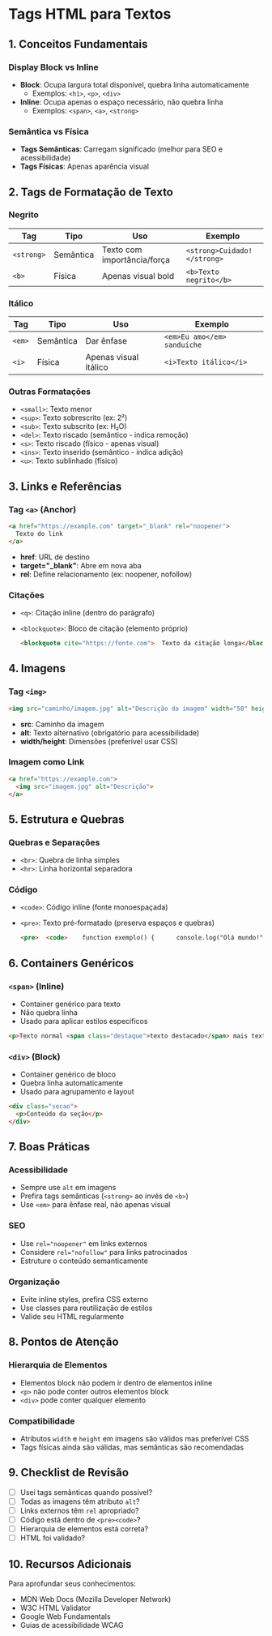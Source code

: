 # Tags HTML para Textos

## 1. Conceitos Fundamentais

### Display Block vs Inline

- **Block**: Ocupa largura total disponível, quebra linha automaticamente
  - Exemplos: `<h1>`, `<p>`, `<div>`
- **Inline**: Ocupa apenas o espaço necessário, não quebra linha
  - Exemplos: `<span>`, `<a>`, `<strong>`

### Semântica vs Física

- **Tags Semânticas**: Carregam significado (melhor para SEO e acessibilidade)
- **Tags Físicas**: Apenas aparência visual

## 2. Tags de Formatação de Texto

### Negrito

| Tag        | Tipo      | Uso                         | Exemplo                     |
| ---------- | --------- | --------------------------- | --------------------------- |
| `<strong>` | Semântica | Texto com importância/força | `<strong>Cuidado!</strong>` |
| `<b>`      | Física    | Apenas visual bold          | `<b>Texto negrito</b>`      |

### Itálico

| Tag    | Tipo      | Uso                   | Exemplo                     |
| ------ | --------- | --------------------- | --------------------------- |
| `<em>` | Semântica | Dar ênfase            | `<em>Eu amo</em> sanduíche` |
| `<i>`  | Física    | Apenas visual itálico | `<i>Texto itálico</i>`      |

### Outras Formatações

- `<small>`: Texto menor
- `<sup>`: Texto sobrescrito (ex: 2²)
- `<sub>`: Texto subscrito (ex: H₂O)
- `<del>`: Texto riscado (semântico - indica remoção)
- `<s>`: Texto riscado (físico - apenas visual)
- `<ins>`: Texto inserido (semântico - indica adição)
- `<u>`: Texto sublinhado (físico)

## 3. Links e Referências

### Tag `<a>` (Anchor)

```html
<a href="https://example.com" target="_blank" rel="noopener">
  Texto do link
</a>
```

- **href**: URL de destino
- **target="_blank"**: Abre em nova aba
- **rel**: Define relacionamento (ex: noopener, nofollow)

### Citações

- `<q>`: Citação inline (dentro do parágrafo)

- `<blockquote>`: Bloco de citação (elemento próprio)
  
  ```html
  <blockquote cite="https://fonte.com">  Texto da citação longa</blockquote>
  ```

## 4. Imagens

### Tag `<img>`

```html
<img src="caminho/imagem.jpg" alt="Descrição da imagem" width="50" height="44">
```

- **src**: Caminho da imagem
- **alt**: Texto alternativo (obrigatório para acessibilidade)
- **width/height**: Dimensões (preferível usar CSS)

### Imagem como Link

```html
<a href="https://example.com">
  <img src="imagem.jpg" alt="Descrição">
</a>
```

## 5. Estrutura e Quebras

### Quebras e Separações

- `<br>`: Quebra de linha simples
- `<hr>`: Linha horizontal separadora

### Código

- `<code>`: Código inline (fonte monoespaçada)

- `<pre>`: Texto pré-formatado (preserva espaços e quebras)
  
  ```html
  <pre>  <code>    function exemplo() {      console.log("Olá mundo!");    }  </code></pre>
  ```

## 6. Containers Genéricos

### `<span>` (Inline)

- Container genérico para texto
- Não quebra linha
- Usado para aplicar estilos específicos

```html
<p>Texto normal <span class="destaque">texto destacado</span> mais texto</p>
```

### `<div>` (Block)

- Container genérico de bloco
- Quebra linha automaticamente
- Usado para agrupamento e layout

```html
<div class="secao">
  <p>Conteúdo da seção</p>
</div>
```

## 7. Boas Práticas

### Acessibilidade

- Sempre use `alt` em imagens
- Prefira tags semânticas (`<strong>` ao invés de `<b>`)
- Use `<em>` para ênfase real, não apenas visual

### SEO

- Use `rel="noopener"` em links externos
- Considere `rel="nofollow"` para links patrocinados
- Estruture o conteúdo semanticamente

### Organização

- Evite inline styles, prefira CSS externo
- Use classes para reutilização de estilos
- Valide seu HTML regularmente

## 8. Pontos de Atenção

### Hierarquia de Elementos

- Elementos block não podem ir dentro de elementos inline
- `<p>` não pode conter outros elementos block
- `<div>` pode conter qualquer elemento

### Compatibilidade

- Atributos `width` e `height` em imagens são válidos mas preferível CSS
- Tags físicas ainda são válidas, mas semânticas são recomendadas

## 9. Checklist de Revisão

- [ ] Usei tags semânticas quando possível?
- [ ] Todas as imagens têm atributo `alt`?
- [ ] Links externos têm `rel` apropriado?
- [ ] Código está dentro de `<pre><code>`?
- [ ] Hierarquia de elementos está correta?
- [ ] HTML foi validado?

## 10. Recursos Adicionais

Para aprofundar seus conhecimentos:

- MDN Web Docs (Mozilla Developer Network)
- W3C HTML Validator
- Google Web Fundamentals
- Guias de acessibilidade WCAG

